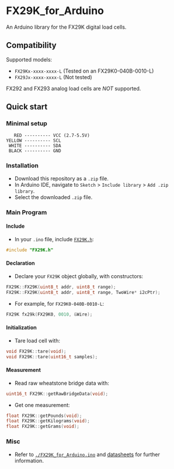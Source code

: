 # FX29K_for_Arduino
An Arduino library for the FX29K digital load cells.

## Compatibility
Supported models:
* `FX29Kx-xxxx-xxxx-L` (Tested on an FX29K0-040B-0010-L)
* `FX29Jx-xxxx-xxxx-L` (Not tested)

FX292 and FX293 analog load cells are *NOT* supported.

## Quick start
### Minimal setup
```
   RED ---------- VCC (2.7-5.5V)
YELLOW ---------- SCL
 WHITE ---------- SDA
 BLACK ---------- GND
```
### Installation
* Download this repository as a `.zip` file.
* In Arduino IDE, navigate to `Sketch` > `Include library` > `Add .zip library`.
* Select the downloaded `.zip` file.
### Main Program
#### Include
* In your `.ino` file, include [`FX29K.h`](./FX29K.h):
```c++
#include "FX29K.h"
```
#### Declaration
* Declare your `FX29K` object globally, with constructors:
```c++  
FX29K::FX29K(uint8_t addr, uint8_t range);
FX29K::FX29K(uint8_t addr, uint8_t range, TwoWire* i2cPtr);
```
* For example, for `FX29K0-040B-0010-L`:
```c++
FX29K fx29k(FX29K0, 0010, &Wire);
```

#### Initialization
* Tare load cell with:
```c++
void FX29K::tare(void);
void FX29K::tare(uint16_t samples);
```

#### Measurement
* Read raw wheatstone bridge data with:
```c++
uint16_t FX29K::getRawBridgeData(void);
```
* Get one measurement:
```c++
float FX29K::getPounds(void);
float FX29K::getKilograms(void);
float FX29K::getGrams(void);
```

### Misc
* Refer to [`./FX29K_for_Arduino.ino`](./FX29_for_Arduino.ino) and [datasheets](https://www.te.com/commerce/DocumentDelivery/DDEController?Action=showdoc&DocId=Data+Sheet%7FFX29%7FA5%7Fpdf%7FEnglish%7FENG_DS_FX29_A5.pdf%7FCAT-FSE0006) for further information.
